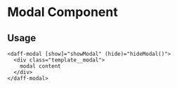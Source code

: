 # Modal Component

## Usage 

```
<daff-modal [show]="showModal" (hide)="hideModal()">
  <div class="template__modal">
    modal content
  </div>
</daff-modal>
```